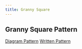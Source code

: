 ```yaml
---
title: Granny Square
---
```


## Granny Square Pattern



[Diagram Pattern](#granny-square-pattern)
[Written Pattern](../written-granny-square/index.html)

<div onload="objectLoad()">
    <object id="GSobject" data="../../imgs/Granny-squareSVG-wClasses.svg" type="image/svg+xml"></object>
</div>



[//]: # (<div id="info" class="info">WEEEEEEEEEEEEEEEEE</div>)

